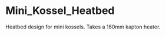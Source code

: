 Mini_Kossel_Heatbed
===================

Heatbed design for mini kossels. Takes a 160mm kapton heater.

